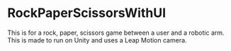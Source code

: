 # RockPaperScissorsWithUI
This is for a rock, paper, scissors game between a user and a robotic arm. This is made to run on Unity and uses a Leap Motion camera. 
